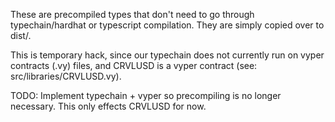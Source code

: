 These are precompiled types that don't need to go through typechain/hardhat or
typescript compilation. They are simply copied over to dist/.

This is temporary hack, since our typechain does not currently run on vyper
contracts (.vy) files, and CRVLUSD is a vyper contract (see:
src/libraries/CRVLUSD.vy).

TODO: Implement typechain + vyper so precompiling is no longer necessary. This
only effects CRVLUSD for now.